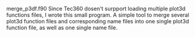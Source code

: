 merge_p3df.f90
Since Tec360 dosen't surpport loading multiple plot3d functions files, I wrote this small program. A simple tool to merge several plot3d function files and corresponding name files into one single plot3d 
function file, as well as one single name file. 
